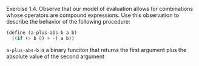Exercise 1.4.  Observe that our model of evaluation allows for combinations whose operators are compound expressions. Use this observation to describe the behavior of the following procedure:

```scheme
(define (a-plus-abs-b a b)
  ((if (> b 0) + -) a b))
```

`a-plus-abs-b` is a binary funciton that returns the first argument plus the absolute value of the second argument
